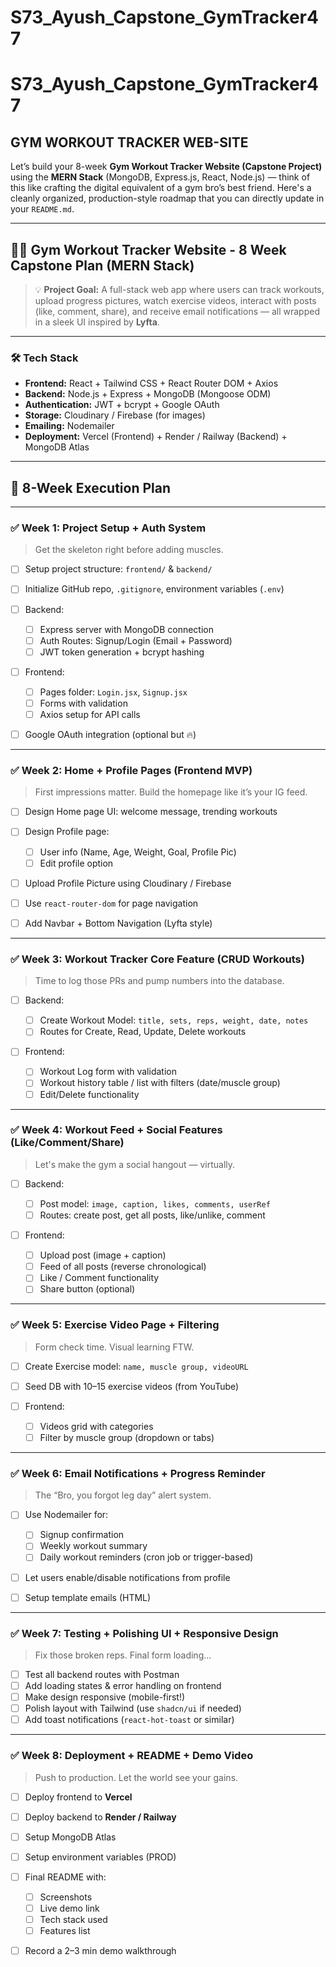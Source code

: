 # S73_Ayush_Capstone_GymTracker47
# S73_Ayush_Capstone_GymTracker47

## GYM WORKOUT TRACKER WEB-SITE ##


Let’s build your 8-week **Gym Workout Tracker Website (Capstone Project)** using the **MERN Stack** (MongoDB, Express.js, React, Node.js) — think of this like crafting the digital equivalent of a gym bro’s best friend. Here's a cleanly organized, production-style roadmap that you can directly update in your `README.md`.

---

## 🏋️‍♂️ Gym Workout Tracker Website - 8 Week Capstone Plan (MERN Stack)

> 💡 **Project Goal:** A full-stack web app where users can track workouts, upload progress pictures, watch exercise videos, interact with posts (like, comment, share), and receive email notifications — all wrapped in a sleek UI inspired by **Lyfta**.

---

### 🛠️ Tech Stack

* **Frontend:** React + Tailwind CSS + React Router DOM + Axios
* **Backend:** Node.js + Express + MongoDB (Mongoose ODM)
* **Authentication:** JWT + bcrypt + Google OAuth
* **Storage:** Cloudinary / Firebase (for images)
* **Emailing:** Nodemailer
* **Deployment:** Vercel (Frontend) + Render / Railway (Backend) + MongoDB Atlas

---

## 📆 8-Week Execution Plan

---

### ✅ **Week 1: Project Setup + Auth System**

> Get the skeleton right before adding muscles.

* [ ] Setup project structure: `frontend/` & `backend/`
* [ ] Initialize GitHub repo, `.gitignore`, environment variables (`.env`)
* [ ] Backend:

  * [ ] Express server with MongoDB connection
  * [ ] Auth Routes: Signup/Login (Email + Password)
  * [ ] JWT token generation + bcrypt hashing
* [ ] Frontend:

  * [ ] Pages folder: `Login.jsx`, `Signup.jsx`
  * [ ] Forms with validation
  * [ ] Axios setup for API calls
* [ ] Google OAuth integration (optional but 🔥)

---

### ✅ **Week 2: Home + Profile Pages (Frontend MVP)**

> First impressions matter. Build the homepage like it’s your IG feed.

* [ ] Design Home page UI: welcome message, trending workouts
* [ ] Design Profile page:

  * [ ] User info (Name, Age, Weight, Goal, Profile Pic)
  * [ ] Edit profile option
* [ ] Upload Profile Picture using Cloudinary / Firebase
* [ ] Use `react-router-dom` for page navigation
* [ ] Add Navbar + Bottom Navigation (Lyfta style)

---

### ✅ **Week 3: Workout Tracker Core Feature (CRUD Workouts)**

> Time to log those PRs and pump numbers into the database.

* [ ] Backend:

  * [ ] Create Workout Model: `title, sets, reps, weight, date, notes`
  * [ ] Routes for Create, Read, Update, Delete workouts
* [ ] Frontend:

  * [ ] Workout Log form with validation
  * [ ] Workout history table / list with filters (date/muscle group)
  * [ ] Edit/Delete functionality

---

### ✅ **Week 4: Workout Feed + Social Features (Like/Comment/Share)**

> Let's make the gym a social hangout — virtually.

* [ ] Backend:

  * [ ] Post model: `image, caption, likes, comments, userRef`
  * [ ] Routes: create post, get all posts, like/unlike, comment
* [ ] Frontend:

  * [ ] Upload post (image + caption)
  * [ ] Feed of all posts (reverse chronological)
  * [ ] Like / Comment functionality
  * [ ] Share button (optional)

---

### ✅ **Week 5: Exercise Video Page + Filtering**

> Form check time. Visual learning FTW.

* [ ] Create Exercise model: `name, muscle group, videoURL`
* [ ] Seed DB with 10–15 exercise videos (from YouTube)
* [ ] Frontend:

  * [ ] Videos grid with categories
  * [ ] Filter by muscle group (dropdown or tabs)

---

### ✅ **Week 6: Email Notifications + Progress Reminder**

> The “Bro, you forgot leg day” alert system.

* [ ] Use Nodemailer for:

  * [ ] Signup confirmation
  * [ ] Weekly workout summary
  * [ ] Daily workout reminders (cron job or trigger-based)
* [ ] Let users enable/disable notifications from profile
* [ ] Setup template emails (HTML)

---

### ✅ **Week 7: Testing + Polishing UI + Responsive Design**

> Fix those broken reps. Final form loading…

* [ ] Test all backend routes with Postman
* [ ] Add loading states & error handling on frontend
* [ ] Make design responsive (mobile-first!)
* [ ] Polish layout with Tailwind (use `shadcn/ui` if needed)
* [ ] Add toast notifications (`react-hot-toast` or similar)

---

### ✅ **Week 8: Deployment + README + Demo Video**

> Push to production. Let the world see your gains.

* [ ] Deploy frontend to **Vercel**
* [ ] Deploy backend to **Render / Railway**
* [ ] Setup MongoDB Atlas
* [ ] Setup environment variables (PROD)
* [ ] Final README with:

  * [ ] Screenshots
  * [ ] Live demo link
  * [ ] Tech stack used
  * [ ] Features list
* [ ] Record a 2–3 min demo walkthrough

